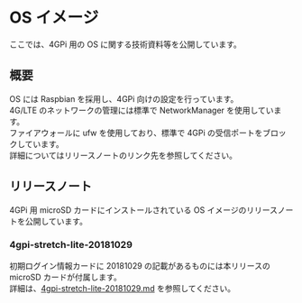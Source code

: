 # OS イメージ
ここでは、4GPi 用の OS に関する技術資料等を公開しています。

## 概要
OS には Raspbian を採用し、4GPi 向けの設定を行っています。  
4G/LTE のネットワークの管理には標準で NetworkManager を使用しています。  
ファイアウォールに ufw を使用しており、標準で 4GPi の受信ポートをブロックしています。  
詳細についてはリリースノートのリンク先を参照してください。

## リリースノート
4GPi 用 microSD カードにインストールされている OS イメージのリリースノートを公開しています。

### 4gpi-stretch-lite-20181029
  初期ログイン情報カードに 20181029 の記載があるものには本リリースの microSD カードが付属します。  
  詳細は、[4gpi-stretch-lite-20181029.md](./4gpi-stretch-lite-20181029.md) を参照してください。
